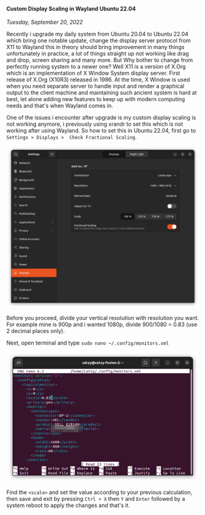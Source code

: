 #### Custom Display Scaling in Wayland Ubuntu 22.04
_Tuesday, September 20, 2022_

Recently i upgrade my daily system from Ubuntu 20.04 to Ubuntu 22.04 which bring 
one notable update, change the display server protocol from X11 to Wayland this 
in theory should bring improvement in many things unfortunately in practice, a 
lot of things straight up not working like drag and drop, screen sharing and many 
more. But Why bother to change from perfectly running system to a newer one? Well 
X11 is a version of X.Org which is an implementation of X Window System display 
server. First release of X.Org (X10R3) released in 1986. At the time, X Window is 
used when you need separate server to handle input and render a graphical output 
to the client machine and maintaining such ancient system is hard at best, let alone 
adding new features to keep up with modern computing needs and that's when Wayland 
comes in.

One of the issues i encounter after upgrade is my custom display scaling is not 
working anymore, i previously using xrandr to set this which is not working after 
using Wayland. So how to set this in Ubuntu 22.04, first go to `Settings > Displays > 
Check Fractional Scaling`.

<div class="row">
	<div class="col-sm-2"></div>
	<div class="col-sm-8">
		<div class="img-thumbnail">
			<img class="img-fluid" src="./posts/2022-09-20-custom-display-scaling-in-wayland-ubuntu-22-04/01.png" alt="img">
		</div>
	</div>
	<div class="col-sm-2"></div>
</div>

Before you proceed, divide your vertical resolution with resolution you want. 
For example mine is 900p and i wanted 1080p, divide 900/1080 = 0.83 (use 2 decimal 
places only).

Next, open terminal and type `sudo nano ~/.config/monitors.xml`

<div class="row">
	<div class="col-sm-2"></div>
	<div class="col-sm-8">
		<div class="img-thumbnail">
			<img class="img-fluid" src="./posts/2022-09-20-custom-display-scaling-in-wayland-ubuntu-22-04/02.png" alt="img">
		</div>
	</div>
	<div class="col-sm-2"></div>
</div>

Find the `<scale>` and set the value according to your previous calculation, then 
save and exit by pressing `Ctrl + X` then `Y` and `Enter` followed by a system reboot 
to apply the changes and that's it.